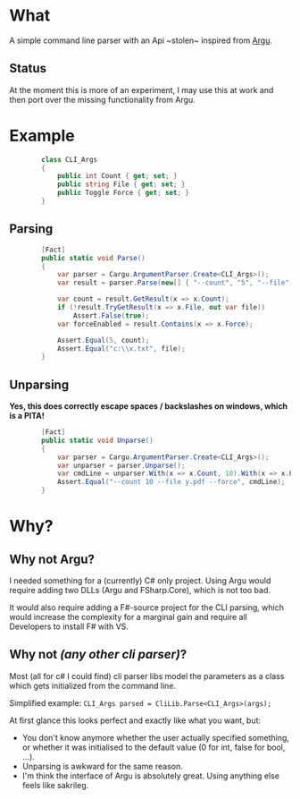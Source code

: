 # What
A simple command line parser with an Api ~stolen~ inspired from [Argu](https://github.com/fsprojects/Argu).

## Status

At the moment this is more of an experiment, I may use this at work and then port over the missing functionality from Argu.

# Example

```C#
        class CLI_Args
        {
            public int Count { get; set; }
            public string File { get; set; }
            public Toggle Force { get; set; }
        }
```

## Parsing

```C#
        [Fact]
        public static void Parse()
        {
            var parser = Cargu.ArgumentParser.Create<CLI_Args>();
            var result = parser.Parse(new[] { "--count", "5", "--file", "c:\\x.txt", "--force" }, parseAppConfig: false);

            var count = result.GetResult(x => x.Count);
            if (!result.TryGetResult(x => x.File, out var file))
                Assert.False(true);
            var forceEnabled = result.Contains(x => x.Force);

            Assert.Equal(5, count);
            Assert.Equal("c:\\x.txt", file);
        }
```

## Unparsing

__Yes, this does correctly escape spaces / backslashes on windows, which is a PITA!__

```C#
        [Fact]
        public static void Unparse()
        {
            var parser = Cargu.ArgumentParser.Create<CLI_Args>();
            var unparser = parser.Unparse();
            var cmdLine = unparser.With(x => x.Count, 10).With(x => x.File, "y.pdf").With(x => x.Force).ToString();
            Assert.Equal("--count 10 --file y.pdf --force", cmdLine);
        }
```

# Why?

## Why not Argu?

I needed something for a (currently) C# only project.
Using Argu would require adding two DLLs (Argu and FSharp.Core), which is not too bad.

It would also require adding a F#-source project for the CLI parsing,
which would increase the complexity for a marginal gain
and require all Developers to install F# with VS.

## Why not _(any other cli parser)_?

Most (all for c# I could find) cli parser libs model the parameters as a class which gets initialized from the command line.

Simplified example: ``CLI_Args parsed = CliLib.Parse<CLI_Args>(args);``

At first glance this looks perfect and exactly like what you want, but:

* You don't know anymore whether the user actually specified something, or whether it was initialised to the default value (0 for int, false for bool, ...).
* Unparsing is awkward for the same reason.
* I'm think the interface of Argu is absolutely great. Using anything else feels like sakrileg.
